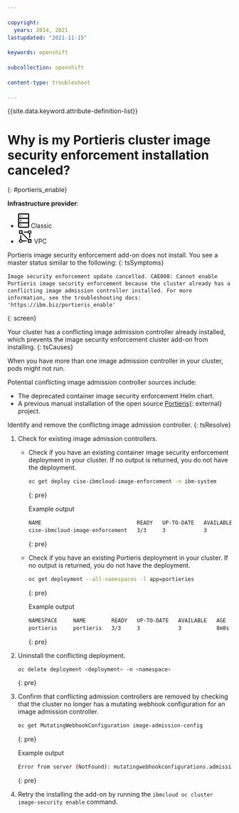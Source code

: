 ```yaml
---

copyright: 
  years: 2014, 2021
lastupdated: "2021-11-15"

keywords: openshift

subcollection: openshift

content-type: troubleshoot

---
```


{{site.data.keyword.attribute-definition-list}}


# Why is my Portieris cluster image security enforcement installation canceled?
{: #portieris_enable}

**Infrastructure provider**:
* ![Classic infrastructure provider icon.](images/icon-classic-2.svg) Classic
* ![VPC infrastructure provider icon.](images/icon-vpc-2.svg) VPC


Portieris image security enforcement add-on does not install.  You see a master status similar to the following:
{: tsSymptoms}

```
Image security enforcement update cancelled. CAE008: Cannot enable Portieris image security enforcement because the cluster already has a conflicting image admission controller installed. For more information, see the troubleshooting docs: 'https://ibm.biz/portieris_enable'
```
{: screen}


Your cluster has a conflicting image admission controller already installed, which prevents the image security enforcement cluster add-on from installing.
{: tsCauses}

When you have more than one image admission controller in your cluster, pods might not run.

Potential conflicting image admission controller sources include:
*   The deprecated container image security enforcement Helm chart.
*   A previous manual installation of the open source [Portieris](https://github.com/IBM/portieris){: external} project.


Identify and remove the conflicting image admission controller.
{: tsResolve}

1. Check for existing image admission controllers.
    *   Check if you have an existing container image security enforcement deployment in your cluster. If no output is returned, you do not have the deployment.
        ```sh
        oc get deploy cise-ibmcloud-image-enforcement -n ibm-system
        ```
        {: pre}

        Example output
        ```sh
        NAME                              READY   UP-TO-DATE   AVAILABLE   AGE
        cise-ibmcloud-image-enforcement   3/3     3            3           129m
        ```
        {: pre}

    *   Check if you have an existing Portieris deployment in your cluster. If no output is returned, you do not have the deployment.
        ```sh
        oc get deployment --all-namespaces -l app=portieries
        ```
        {: pre}

        Example output
        ```sh
        NAMESPACE     NAME        READY   UP-TO-DATE   AVAILABLE   AGE
        portieris     portieris   3/3     3            3           8m8s
        ```
        {: pre}

2. Uninstall the conflicting deployment.
    ```sh
    oc delete deployment <deployment> -n <namespace>
    ```
    {: pre}
    
3. Confirm that conflicting admission controllers are removed by checking that the cluster no longer has a mutating webhook configuration for an image admission controller.
    ```sh
    oc get MutatingWebhookConfiguration image-admission-config
    ```
    {: pre}

    Example output

    ```sh
    Error from server (NotFound): mutatingwebhookconfigurations.admissionregistration.k8s.io "image-admission-config" not found
    ```
    {: pre}

4. Retry the installing the add-on by running the `ibmcloud oc cluster image-security enable` command.



